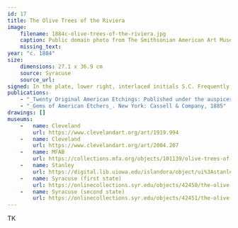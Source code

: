 ```yaml
---
id: 17
title: The Olive Trees of the Riviera
image:
    filename: 1884c-olive-trees-of-the-riviera.jpg
    caption: Public domain photo from The Smithsonian American Art Museum.
    missing_text: 
year: "c. 1884"
size:
    dimensions: 27.1 x 36.9 cm
    source: Syracuse
    source_url: 
signed: In the plate, lower right, interlaced initials S.C. Frequently hand-signed.
publications: 
    - "_Twenty Original American Etchings: Published under the auspices of the New York Etching Club_. New York: Cassell & Company, 1884"
    - "_Gems of American Etchers_. New York: Cassell & Company, 1885"
drawings: []
museums: 
    -   name: Cleveland
        url: https://www.clevelandart.org/art/1919.994
    -   name: Cleveland
        url: https://www.clevelandart.org/art/2004.207
    -   name: MFAB
        url: https://collections.mfa.org/objects/101139/olive-trees-of-the-riviera
    -   name: Stanley
        url: https://digital.lib.uiowa.edu/islandora/object/ui%3Astanley_2006.275
    -   name: Syracuse (first state)
        url: https://onlinecollections.syr.edu/objects/42450/the-olive-trees-on-the-riviera-first-state
    -   name: Syracuse (second state)
        url: https://onlinecollections.syr.edu/objects/42451/the-olive-trees-on-the-riviera
---
```

TK